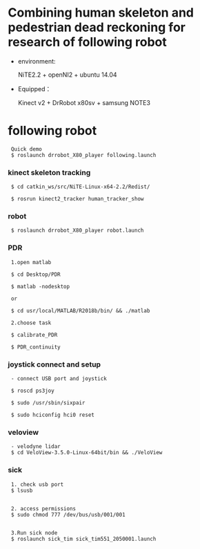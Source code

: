 # Combining human skeleton and pedestrian dead reckoning for research of following robot

- environment:

     NiTE2.2 + openNI2 + ubuntu 14.04


- Equipped：

     Kinect v2 + DrRobot x80sv + samsung NOTE3


# following robot
     Quick demo
     $ roslaunch drrobot_X80_player following.launch

### kinect skeleton tracking
     $ cd catkin_ws/src/NiTE-Linux-x64-2.2/Redist/

     $ rosrun kinect2_tracker human_tracker_show 


### robot

     $ roslaunch drrobot_X80_player robot.launch

### PDR

     1.open matlab

     $ cd Desktop/PDR

     $ matlab -nodesktop
     
     or

     $ cd usr/local/MATLAB/R2018b/bin/ && ./matlab

     2.choose task

     $ calibrate_PDR

     $ PDR_continuity

### joystick connect and setup
     - connect USB port and joystick

     $ roscd ps3joy

     $ sudo /usr/sbin/sixpair

     $ sudo hciconfig hci0 reset



### veloview

     - velodyne lidar
     $ cd VeloView-3.5.0-Linux-64bit/bin && ./VeloView





### sick

     1. check usb port
     $ lsusb
     

     2. access permissions
     $ sudo chmod 777 /dev/bus/usb/001/001
     
     
     3.Run sick node
     $ roslaunch sick_tim sick_tim551_2050001.launch
